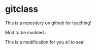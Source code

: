 gitclass
========

This is a repository on github for teaching!

Mod to be modded..

This is a modification for you all to see!

